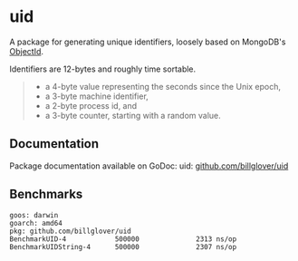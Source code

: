 # uid

A package for generating unique identifiers, loosely based on MongoDB's [ObjectId](https://docs.mongodb.com/manual/reference/method/ObjectId/).

Identifiers are 12-bytes and roughly time sortable.

> * a 4-byte value representing the seconds since the Unix epoch,
> * a 3-byte machine identifier,
> * a 2-byte process id, and
> * a 3-byte counter, starting with a random value.

## Documentation

Package documentation available on GoDoc: uid: [github.com/billglover/uid](https://godoc.org/github.com/billglover/uid)

## Benchmarks

```plain
goos: darwin
goarch: amd64
pkg: github.com/billglover/uid
BenchmarkUID-4            500000              2313 ns/op
BenchmarkUIDString-4      500000              2307 ns/op
```
